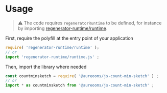 # Usage

> :warning: The code requires `regeneratorRuntime` to be defined, for instance by importing
> [regenerator-runtime/runtime](https://www.npmjs.com/package/regenerator-runtime).

First, require the polyfill at the entry point of your application
```js
require( 'regenerator-runtime/runtime' );
// or
import 'regenerator-runtime/runtime.js' ;
```

Then, import the library where needed
```js
const countminsketch = require( '@aureooms/js-count-min-sketch' ) ;
// or
import * as countminsketch from '@aureooms/js-count-min-sketch' ;
```

